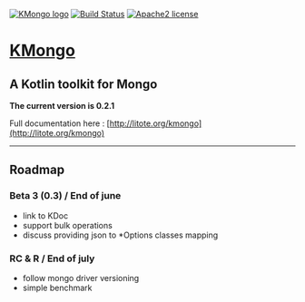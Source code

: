  [![KMongo logo](http://litote.org/kmongo/kmongo.png "KMongo")](http://litote.org/kmongo)
 [![Build Status](https://travis-ci.org/Litote/kmongo.png)](https://travis-ci.org/Litote/kmongo)
 [![Apache2 license](https://img.shields.io/badge/license-Apache%20License%202.0-blue.svg?style=flat)](http://www.apache.org/licenses/LICENSE-2.0)
 
# [KMongo](http://litote.org/kmongo) 
 
## A Kotlin toolkit for Mongo

**The current version is 0.2.1**  

Full documentation here : [http://litote.org/kmongo](http://litote.org/kmongo) 

***

## Roadmap

 
### Beta 3 (0.3) / End of june 

 * link to KDoc
 * support bulk operations
 * discuss providing json to *Options classes mapping 
 
### RC & R / End of july 

 * follow mongo driver versioning
 * simple benchmark
